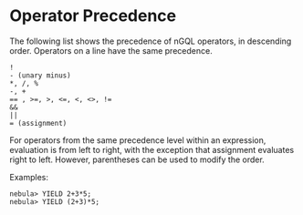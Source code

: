 # Operator Precedence

The following list shows the precedence of nGQL operators, in descending order. Operators on a line have the same precedence.

```
!
- (unary minus)
*, /, %
-, +
== , >=, >, <=, <, <>, !=
&&
||
= (assignment)
```

For operators from the same precedence level within an expression, evaluation is from left to right, with the exception that assignment evaluates right to left. However, parentheses can be used to modify the order.

Examples:

```
nebula> YIELD 2+3*5;
nebula> YIELD (2+3)*5;
```
